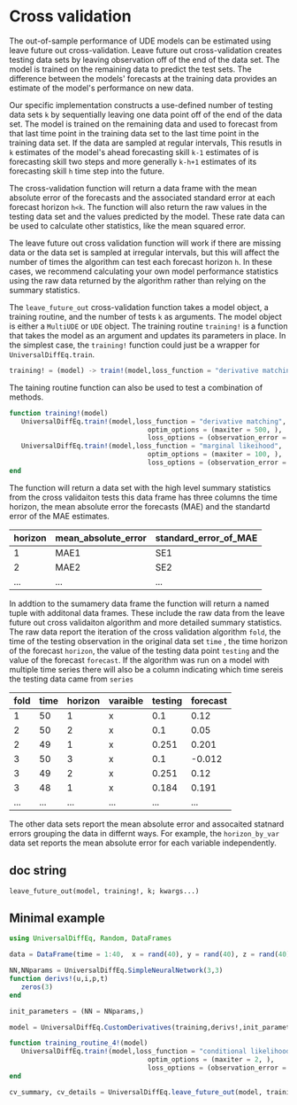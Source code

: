 # Cross validation

The out-of-sample performance of UDE models can be estimated using leave future out cross-validation. Leave future out cross-validation creates testing data sets by leaving observation off of the end of the data set. The model is trained on the remaining data to predict the test sets. The difference between the models' forecasts at the training data provides an estimate of the model's performance on new data.

Our specific implementation constructs a use-defined number of testing data sets `k` by sequentially leaving one data point off of the end of the data set. The model is trained on the remaining data and used to forecast from that last time point in the training data set to the last time point in the training data set. If the data are sampled at regular intervals, This resutls in `k` estimates of the model's ahead forecasting skill `k-1` estimates of is forecasting skill two steps and more generally `k-h+1` estimates of its forecasting skill `h` time step into the future.

The cross-validation function will return a data frame with the mean absolute error of the forecasts and the associated standard error at each forecast horizon `h<k`. The function will also return the raw values in the testing data set and the values predicted by the model. These rate data can be used to calculate other statistics, like the mean squared error.

The leave future out cross validation function will work if there are missing data or the data set is sampled at irregular intervals, but this will affect the number of times the algorithm can test each forecast horizon `h`. In these cases, we recommend calculating your own model performance statistics using the raw data returned by the algorithm rather than relying on the summary statistics.

The `leave_future_out` cross-validation function takes a model object, a training routine, and the number of tests `k` as arguments. The model object is either a `MultiUDE` or `UDE` object. The training routine `training!` is a function that takes the model as an argument and updates its parameters in place. In the simplest case, the `training!` function could just be a wrapper for `UniversalDiffEq.train`.

```julia
training! = (model) -> train!(model,loss_function = "derivative matching")
```

The taining routine function can also be used to test a combination of methods.

```julia
function training!(model)
   UniversalDiffEq.train!(model,loss_function = "derivative matching",
                                   optim_options = (maxiter = 500, ),
                                   loss_options = (observation_error = 0.25,))
   UniversalDiffEq.train!(model,loss_function = "marginal likeihood",
                                   optim_options = (maxiter = 100, ),
                                   loss_options = (observation_error = 0.25,))
end
```

The function will return a data set with the high level summary statistics from the cross validaiton tests this data frame has three columns the time horizon, the mean absolute error the forecasts (MAE) and the standartd error of the MAE estimates. 

| horizon | mean_absolute_error | standard_error_of_MAE |
|---------|---------------------|-----------------------|
|1        |MAE1                 | SE1                   |
|2        |MAE2                 | SE2                   |
|...      |...                  | ...                   |

In addtion to the sumamery data frame the function will return a named tuple with additonal data frames. These include the raw data from the leave future out cross validaiton algorithm and more detailed summary statistics. The raw data report the iteration of the cross validation algorithm `fold`, the time of the testing observation in the original data set `time` , the time horizon of the forecast `horizon`, the value of the testing data point `testing`  and the value of the forecast `forecast`. If the algorithm was run on a model with multiple time series there will also be a column indicating which time sereis the testing data came from `series`


| fold | time  | horizon |varaible| testing|forecast|
|------|-------|---------|--------|--------|--------|
|1     |50     | 1       | x      | 0.1    | 0.12   |
|2     |50     | 2       | x      | 0.1    | 0.05   |
|2     |49     | 1       | x      | 0.251  | 0.201  |
|3     |50     | 3       | x      | 0.1    | -0.012 |
|3     |49     | 2       | x      | 0.251  | 0.12   |
|3     |48     | 1       | x      | 0.184  | 0.191  |
|...   |...    | ...     | ...    | ...    | ...    |


The other data sets report the mean absolute error and assocaited statnard errors grouping the data in differnt ways. For example, the `horizon_by_var` data set reports the mean absolute error for each variable independently. 


## doc string
```@docs; canonical=false
leave_future_out(model, training!, k; kwargs...)
```

## Minimal example

```julia
using UniversalDiffEq, Random, DataFrames

data = DataFrame(time = 1:40,  x = rand(40), y = rand(40), z = rand(40))

NN,NNparams = UniversalDiffEq.SimpleNeuralNetwork(3,3)
function derivs!(u,i,p,t)
   zeros(3)
end

init_parameters = (NN = NNparams,)

model = UniversalDiffEq.CustomDerivatives(training,derivs!,init_parameters)

function training_routine_4!(model)
   UniversalDiffEq.train!(model,loss_function = "conditional likelihood",
                                   optim_options = (maxiter = 2, ),
                                   loss_options = (observation_error = 0.25,))
end

cv_summary, cv_details = UniversalDiffEq.leave_future_out(model, training_routine_4!, 10)
```
